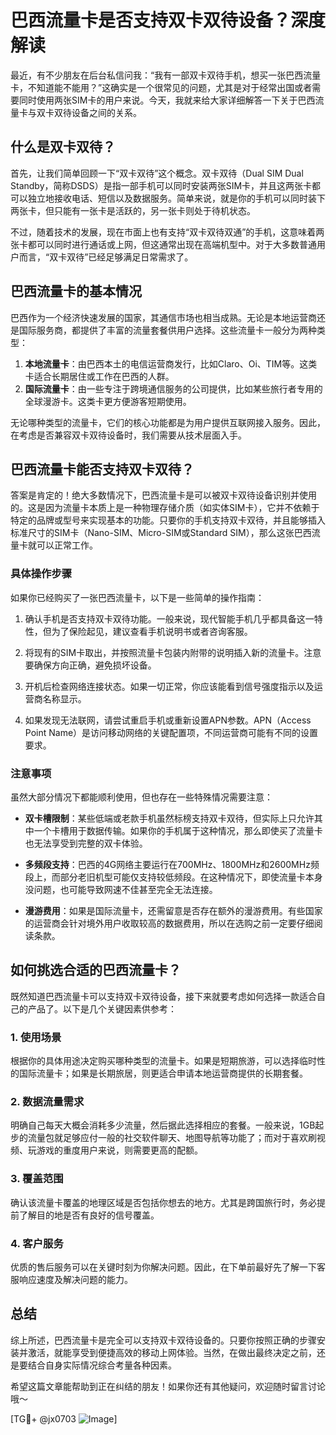 # 巴西流量卡是否支持双卡双待设备？深度解读

最近，有不少朋友在后台私信问我：“我有一部双卡双待手机，想买一张巴西流量卡，不知道能不能用？”这确实是一个很常见的问题，尤其是对于经常出国或者需要同时使用两张SIM卡的用户来说。今天，我就来给大家详细解答一下关于巴西流量卡与双卡双待设备之间的关系。

## 什么是双卡双待？

首先，让我们简单回顾一下“双卡双待”这个概念。双卡双待（Dual SIM Dual Standby，简称DSDS）是指一部手机可以同时安装两张SIM卡，并且这两张卡都可以独立地接收电话、短信以及数据服务。简单来说，就是你的手机可以同时装下两张卡，但只能有一张卡是活跃的，另一张卡则处于待机状态。

不过，随着技术的发展，现在市面上也有支持“双卡双待双通”的手机，这意味着两张卡都可以同时进行通话或上网，但这通常出现在高端机型中。对于大多数普通用户而言，“双卡双待”已经足够满足日常需求了。

## 巴西流量卡的基本情况

巴西作为一个经济快速发展的国家，其通信市场也相当成熟。无论是本地运营商还是国际服务商，都提供了丰富的流量套餐供用户选择。这些流量卡一般分为两种类型：

1. **本地流量卡**：由巴西本土的电信运营商发行，比如Claro、Oi、TIM等。这类卡适合长期居住或工作在巴西的人群。
2. **国际流量卡**：由一些专注于跨境通信服务的公司提供，比如某些旅行者专用的全球漫游卡。这类卡更方便游客短期使用。

无论哪种类型的流量卡，它们的核心功能都是为用户提供互联网接入服务。因此，在考虑是否兼容双卡双待设备时，我们需要从技术层面入手。

## 巴西流量卡能否支持双卡双待？

答案是肯定的！绝大多数情况下，巴西流量卡是可以被双卡双待设备识别并使用的。这是因为流量卡本质上是一种物理存储介质（如实体SIM卡），它并不依赖于特定的品牌或型号来实现基本的功能。只要你的手机支持双卡双待，并且能够插入标准尺寸的SIM卡（Nano-SIM、Micro-SIM或Standard SIM），那么这张巴西流量卡就可以正常工作。

### 具体操作步骤

如果你已经购买了一张巴西流量卡，以下是一些简单的操作指南：

1. 确认手机是否支持双卡双待功能。一般来说，现代智能手机几乎都具备这一特性，但为了保险起见，建议查看手机说明书或者咨询客服。
   
2. 将现有的SIM卡取出，并按照流量卡包装内附带的说明插入新的流量卡。注意要确保方向正确，避免损坏设备。

3. 开机后检查网络连接状态。如果一切正常，你应该能看到信号强度指示以及运营商名称显示。

4. 如果发现无法联网，请尝试重启手机或重新设置APN参数。APN（Access Point Name）是访问移动网络的关键配置项，不同运营商可能有不同的设置要求。

### 注意事项

虽然大部分情况下都能顺利使用，但也存在一些特殊情况需要注意：

- **双卡槽限制**：某些低端或老款手机虽然标榜支持双卡双待，但实际上只允许其中一个卡槽用于数据传输。如果你的手机属于这种情况，那么即使买了流量卡也无法享受到完整的双卡体验。

- **多频段支持**：巴西的4G网络主要运行在700MHz、1800MHz和2600MHz频段上，而部分老旧机型可能仅支持较低频段。在这种情况下，即使流量卡本身没问题，也可能导致网速不佳甚至完全无法连接。

- **漫游费用**：如果是国际流量卡，还需留意是否存在额外的漫游费用。有些国家的运营商会针对境外用户收取较高的数据费用，所以在选购之前一定要仔细阅读条款。

## 如何挑选合适的巴西流量卡？

既然知道巴西流量卡可以支持双卡双待设备，接下来就要考虑如何选择一款适合自己的产品了。以下是几个关键因素供参考：

### 1. 使用场景

根据你的具体用途决定购买哪种类型的流量卡。如果是短期旅游，可以选择临时性的国际流量卡；如果是长期旅居，则更适合申请本地运营商提供的长期套餐。

### 2. 数据流量需求

明确自己每天大概会消耗多少流量，然后据此选择相应的套餐。一般来说，1GB起步的流量包就足够应付一般的社交软件聊天、地图导航等功能了；而对于喜欢刷视频、玩游戏的重度用户来说，则需要更高的配额。

### 3. 覆盖范围

确认该流量卡覆盖的地理区域是否包括你想去的地方。尤其是跨国旅行时，务必提前了解目的地是否有良好的信号覆盖。

### 4. 客户服务

优质的售后服务可以在关键时刻为你解决问题。因此，在下单前最好先了解一下客服响应速度及解决问题的能力。

## 总结

综上所述，巴西流量卡是完全可以支持双卡双待设备的。只要你按照正确的步骤安装并激活，就能享受到便捷高效的移动上网体验。当然，在做出最终决定之前，还是要结合自身实际情况综合考量各种因素。

希望这篇文章能帮助到正在纠结的朋友！如果你还有其他疑问，欢迎随时留言讨论哦～

[TG💪+ @jx0703 ![Image](https://github.com/user-attachments/assets/dbca1d08-cadb-493c-b0ec-ad6f7a83f270)]